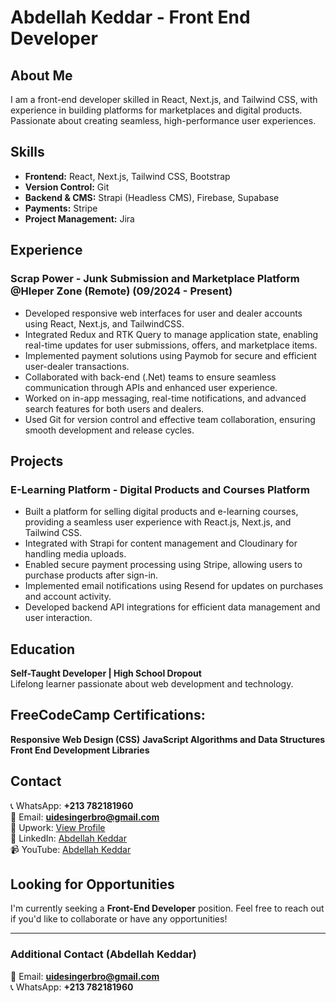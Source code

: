 # Abdellah Keddar - Front End Developer

## About Me
I am a front-end developer skilled in React, Next.js, and Tailwind CSS, with experience in building platforms for marketplaces and digital products. Passionate about creating seamless, high-performance user experiences.

## Skills
- **Frontend:** React, Next.js, Tailwind CSS, Bootstrap
- **Version Control:** Git
- **Backend & CMS:** Strapi (Headless CMS), Firebase, Supabase
- **Payments:** Stripe
- **Project Management:** Jira

## Experience
### **Scrap Power - Junk Submission and Marketplace Platform** @Hleper Zone (Remote) (09/2024 - Present)
- Developed responsive web interfaces for user and dealer accounts using React, Next.js, and TailwindCSS.
- Integrated Redux and RTK Query to manage application state, enabling real-time updates for user submissions, offers, and marketplace items.
- Implemented payment solutions using Paymob for secure and efficient user-dealer transactions.
- Collaborated with back-end (.Net) teams to ensure seamless communication through APIs and enhanced user experience.
- Worked on in-app messaging, real-time notifications, and advanced search features for both users and dealers.
- Used Git for version control and effective team collaboration, ensuring smooth development and release cycles.

## Projects
### **E-Learning Platform - Digital Products and Courses Platform**
- Built a platform for selling digital products and e-learning courses, providing a seamless user experience with React.js, Next.js, and Tailwind CSS.
- Integrated with Strapi for content management and Cloudinary for handling media uploads.
- Enabled secure payment processing using Stripe, allowing users to purchase products after sign-in.
- Implemented email notifications using Resend for updates on purchases and account activity.
- Developed backend API integrations for efficient data management and user interaction.

## Education
**Self-Taught Developer | High School Dropout**  
Lifelong learner passionate about web development and technology.

## FreeCodeCamp Certifications:
**Responsive Web Design (CSS)**
**JavaScript Algorithms and Data Structures**
**Front End Development Libraries**


## Contact
📞 WhatsApp: **+213 782181960**  
📧 Email: **uidesingerbro@gmail.com**  
💼 Upwork: [View Profile](https://www.upwork.com/freelancers/)  
🔗 LinkedIn: [Abdellah Keddar](https://www.linkedin.com/in/)  
📹 YouTube: [Abdellah Keddar](https://www.youtube.com/)

## Looking for Opportunities
I'm currently seeking a **Front-End Developer** position. Feel free to reach out if you'd like to collaborate or have any opportunities!

---
### **Additional Contact (Abdellah Keddar)**
📧 Email: **uidesingerbro@gmail.com**  
📞 WhatsApp: **+213 782181960**



<!---
abdellahke/abdellahke is a ✨ special ✨ repository because its `README.md` (this file) appears on your GitHub profile.
You can click the Preview link to take a look at your changes.
--->
